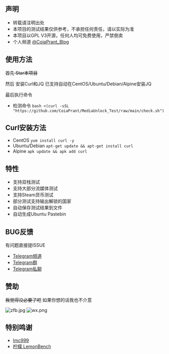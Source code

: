 ## 声明
- 转载请注明出处
- 本项目的测试结果仅供参考，不承担任何责任，请以实际为准
- 本项目以GPL V3开源，任何人均可免费使用，严禁倒卖
- 个人频道 [@CoiaPrant_Blog](https://t.me/CoiaPrant_Blog)
## 使用方法
~~首先 Star本项目~~

然后 安装Curl和JQ
已支持自动在CentOS/Ubuntu/Debian/Alpine安装JQ

最后执行命令
- 检测命令 `bash <(curl -sSL "https://github.com/CoiaPrant/MediaUnlock_Test/raw/main/check.sh")`
## Curl安装方法
- CentOS `yum install curl -y`
- Ubuntu/Debian `apt-get update && apt-get install curl`
- Alpine `apk update && apk add curl`
## 特性
- 支持双栈测试
- 支持大部分流媒体测试
- 支持Steam货币测试
- 部分测试支持输出解锁的国家
- 自动保存测试结果到文件
- 自动生成Ubuntu Pastebin

## BUG反馈
有问题直接提ISSUE
 - [Telegram频道](https://t.me/CoiaPrant_Blog)
 - [Telegram群](https://t.me/vpstalking)
 - [Telegram私聊](https://t.me/CoiaPrant)

## 赞助
~~我觉得没必要了吧~~
如果你想的话我也不介意

![zfb.jpg](https://www.zeroteam.top/images/zfb.jpg)
![wx.png](https://www.zeroteam.top/images/wx.png)
## 特别鸣谢
- [lmc999](https://github.com/lmc999)
- [柠檬 LemonBench](https://t.me/ilemonrain)
